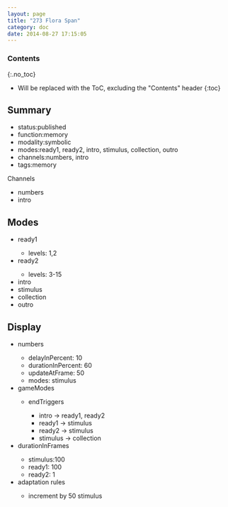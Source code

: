 ```yaml
---
layout: page
title: "273 Flora Span"
category: doc
date: 2014-08-27 17:15:05
---
```


### Contents
{:.no_toc}

* Will be replaced with the ToC, excluding the "Contents" header
{:toc}

## Summary
<p>
<ul>
<li>status:published</li>
<li>function:memory</li>
<li>modality:symbolic</li>
<li>modes:ready1, ready2, intro, stimulus, collection, outro</li>
<li>channels:numbers, intro</li>
<li>tags:memory</li>
</ul>
</p

## Channels
<p>
<ul>
<li>numbers</li>
<li>intro</li>
</ul>
</p>

## Modes
<p>
<ul>
<li>ready1</li>
<ul>
<li>levels: 1,2</li>
</ul>
<li>ready2</li>
<ul>
<li>levels: 3-15</li>
</ul>
<li>intro</li>
<li>stimulus</li>
<li>collection</li>
<li>outro</li>
</ul>
</p>

## Display
<p>
<ul>
<li>numbers</li>
<ul>
<li>delayInPercent: 10</li>
<li>durationInPercent: 60</li>
<li>updateAtFrame: 50</li>
<li>modes: stimulus</li>
</ul>
<li>gameModes</li>
<ul>
<li>endTriggers</li>
<ul>
<li>intro -> ready1, ready2</li>
<li>ready1 -> stimulus</li>
<li>ready2 -> stimulus</li>
<li>stimulus -> collection</li>
</ul>
</ul>
<li>durationInFrames</li>
<ul>
<li>stimulus:100</li>
<li>ready1: 100</li>
<li>ready2: 1</li>
</ul>
<li>adaptation rules</li>
<ul>
<li>increment by 50 stimulus</li>
</ul>
</ul>
<p>
